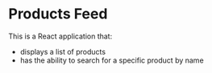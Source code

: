 # Products Feed

This is a React application that:

- displays a list of products
- has the ability to search for a specific product by name

